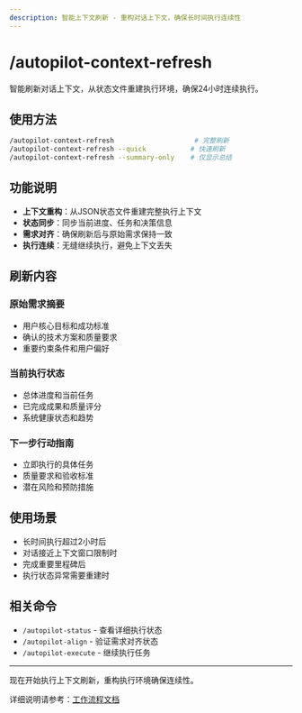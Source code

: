 ```yaml
---
description: 智能上下文刷新 - 重构对话上下文，确保长时间执行连续性
---
```


# /autopilot-context-refresh
智能刷新对话上下文，从状态文件重建执行环境，确保24小时连续执行。

## 使用方法
```bash
/autopilot-context-refresh                    # 完整刷新
/autopilot-context-refresh --quick           # 快速刷新
/autopilot-context-refresh --summary-only    # 仅显示总结
```

## 功能说明
- **上下文重构**：从JSON状态文件重建完整执行上下文
- **状态同步**：同步当前进度、任务和决策信息
- **需求对齐**：确保刷新后与原始需求保持一致
- **执行连续**：无缝继续执行，避免上下文丢失

## 刷新内容
### 原始需求摘要
- 用户核心目标和成功标准
- 确认的技术方案和质量要求
- 重要约束条件和用户偏好

### 当前执行状态
- 总体进度和当前任务
- 已完成成果和质量评分
- 系统健康状态和趋势

### 下一步行动指南
- 立即执行的具体任务
- 质量要求和验收标准
- 潜在风险和预防措施

## 使用场景
- 长时间执行超过2小时后
- 对话接近上下文窗口限制时
- 完成重要里程碑后
- 执行状态异常需要重建时

## 相关命令
- `/autopilot-status` - 查看详细执行状态
- `/autopilot-align` - 验证需求对齐状态
- `/autopilot-execute` - 继续执行任务

---

现在开始执行上下文刷新，重构执行环境确保连续性。

详细说明请参考：[工作流程文档](../docs/workflow.md)